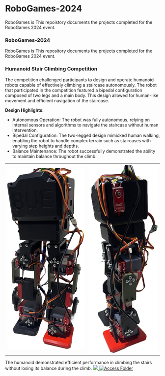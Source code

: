# RoboGames-2024
RoboGames is This repoistory documents the projects completed for the RoboGames 2024 event. 


### RoboGames-2024
RoboGames is This repository documents the projects completed for the RoboGames 2024 event. 

### Humanoid Stair Climbing Competition
The competition challenged participants to design and operate humanoid robots capable of effectively climbing a staircase autonomously. The robot that participated in the competition featured a bipedal configuration composed of two legs and a main body. This design allowed for human-like movement and efficient navigation of the staircase.

**Design Highlights:**
- Autonomous Operation: The robot was fully autonomous, relying on internal sensors and algorithms to navigate the staircase without human intervention.
- Bipedal Configuration: The two-legged design mimicked human walking, enabling the robot to handle complex terrain such as staircases with varying step heights and depths.
- Balance Maintenance: The robot successfully demonstrated the ability to maintain balance throughout the climb.
<div align="center">
  <table>
    <tr>
      <td align="center">
        <img src="images/Humanoid Front View.png" width="350"/>
      </td>
      <td align="center">
        <img src="images/Humanoid Side View.PNG" width="310"/>
      </td>
    </tr>
  </table>
</div>


The humanoid demonstrated efficient performance in climbing the stairs without losing its balance during the climb. 
[<img src="https://upload.wikimedia.org/wikipedia/commons/1/1f/Google_Drive_logo.png" height="20"/> ![Access Folder](https://img.shields.io/badge/ACCESS%20FOLDER-GOOGLE%20DRIVE-blue.svg)](https://drive.google.com/drive/folders/1-Qpqs5GKAcVcIxoMB_qGy7afPQ7Av0JU?usp=sharing)
